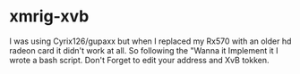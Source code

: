 # xmrig-xvb
I was using Cyrix126/gupaxx but when I replaced my Rx570 with an older hd radeon card it didn't work at all. So following the "Wanna it Implement it I wrote a bash script. Don't Forget to edit your address and XvB tokken.
